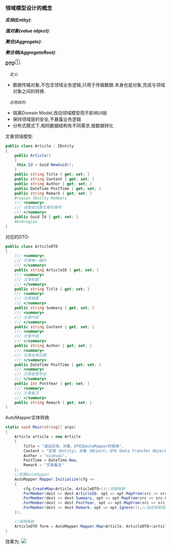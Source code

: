 ### 领域模型设计的概念
***实体(Entity)***:

***值对象(value object)***:

***聚合(Aggregate)***:

***聚合根(AggregateRoot)***:

***DTO***<sup>①</sup>:

　*`定义`*:
* 数据传输对象,不包含领域业务逻辑,只用于传输数据.本身也是对象,完成与领域对象之间的转换.

　*`应用目的`*:

* 隔离Domain Model,改动领域模型而不影响UI层
* 保持领域层的安全,不暴露业务逻辑
* 分布式模式下,相同数据结构有不同需求,做数据转化

文章领域模型:
```csharp
public class Article : IEntity
{
    public Article()
    {
     this.Id = Guid.NewGuid();
    }
    public string Title { get; set; }
    public string Content { get; set; }
    public string Author { get; set; }
    public DateTime PostTime { get; set; }
    public string Remark { get; set; }
    #region IEntity Members
    /// <summary>       
    /// 读取或设置文章的编号    
    /// </summary>       
    public Guid Id { get; set; }
    #endregion
}    
```
对应的DTO:
```csharp
public class ArticleDTO
{
    /// <summary>
    /// 文章唯一编码
    /// </summary>
    public string ArticleID { get; set; }
    /// <summary>
    /// 文章标题
    /// </summary>
    public string Title { get; set; }
    /// <summary>
    /// 文章摘要
    /// </summary>
    public string Summary { get; set; }
    /// <summary>
    /// 文章内容
    /// </summary>
    public string Content { get; set; }
    /// <summary>
    /// 文章作者
    /// </summary>
    public string Author { get; set; }
    /// <summary>
    /// 文章发表日期
    /// </summary>
    public DateTime PostTime { get; set; }
    /// <summary>
    /// 文章发表年份
    /// </summary>
    public int PostYear { get; set; }
    /// <summary>
    /// 文章备注
    /// </summary>
    public string Remark { get; set; }
}
```

AutoMapper实体转换
```csharp
static void Main(string[] args)
{
    Article article = new Article
    {
        Title = "漫谈实体、对象、DTO及AutoMapper的使用",
        Content = "实体（Entity）、对象（Object）、DTO（Data Transfer Object）数据传输对象，老生常谈话题，简单的概念，换个角度你会发现更多的东西。个人拙见，勿喜请喷。",
        Author = "xishuai",
        PostTime = DateTime.Now,
        Remark = "文章备注"
    };
    //配置AutoMapper
    AutoMapper.Mapper.Initialize(cfg =>
    {
        cfg.CreateMap<Article, ArticleDTO>()//创建映射
       .ForMember(dest => dest.ArticleID, opt => opt.MapFrom(src => src.Id))//指定映射规则
       .ForMember(dest => dest.Summary, opt => opt.MapFrom(src => src.Content.Substring(0, 10)))//指定映射规则
       .ForMember(dest => dest.PostYear, opt => opt.MapFrom(src => src.PostTime.Year))//指定映射规则
       .ForMember(dest => dest.Remark, opt => opt.Ignore());//指定映射规则 忽视没有的属性
    });

    //调用映射
    ArticleDTO form = AutoMapper.Mapper.Map<Article, ArticleDTO>(article);
}
```
效果为:
![](http://images.cnitblog.com/i/435188/201404/272234114663198.jpg)
